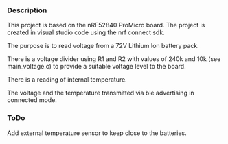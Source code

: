 ### Description
This project is based on the nRF52840 ProMicro board. The project is created in visual studio code using the nrf connect sdk.

The purpose is to read voltage from a 72V Lithium Ion battery pack. 

There is a voltage divider using R1 and R2 with values of 240k and 10k (see main_voltage.c) to provide a suitable voltage level to the board.

There is a reading of internal temperature.

The voltage and the temperature transmitted via ble advertising in connected mode.

### ToDo
Add external temperature sensor to keep close to the batteries.
